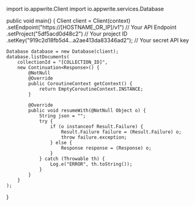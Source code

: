 import io.appwrite.Client
import io.appwrite.services.Database

public void main() {
    Client client = Client(context)
        .setEndpoint("https://[HOSTNAME_OR_IP]/v1") // Your API Endpoint
        .setProject("5df5acd0d48c2") // Your project ID
        .setKey("919c2d18fb5d4...a2ae413da83346ad2"); // Your secret API key

    Database database = new Database(client);
    database.listDocuments(
        collectionId = "[COLLECTION_ID]",
        new Continuation<Response>() {
            @NotNull
            @Override
            public CoroutineContext getContext() {
                return EmptyCoroutineContext.INSTANCE;
            }

            @Override
            public void resumeWith(@NotNull Object o) {
                String json = "";
                try {
                    if (o instanceof Result.Failure) {
                        Result.Failure failure = (Result.Failure) o;
                        throw failure.exception;
                    } else {
                        Response response = (Response) o;
                    }
                } catch (Throwable th) {
                    Log.e("ERROR", th.toString());
                }
            }
        }
    );
}